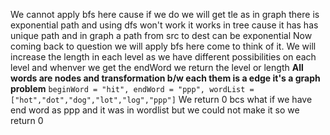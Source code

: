 We cannot apply bfs here cause if we do we will get tle as in graph there is exponential path and using dfs won't work it works in tree cause it has has unique path and in graph a path from src to dest can be exponential
Now coming back to question we will apply bfs here come to think of it. We will increase the length in each level as we have different possibilities on each level and whenver we get the endWord we return the level or length
**All words are nodes and transformation b/w each them is a edge it's a graph problem**
​
`beginWord = "hit", endWord = "ppp", wordList = ["hot","dot","dog","lot","log","ppp"]`
We return 0 bcs what if we have end word as ppp and it was in wordlist but we could not make it so we return 0
​